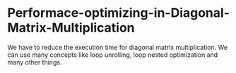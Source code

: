 # Performace-optimizing-in-Diagonal-Matrix-Multiplication
We have to reduce the execution time for diagonal matrix multiplication. We can use many concepts like loop unrolling, loop nested optimization and many other things. 
